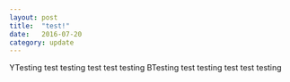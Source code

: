 ```yaml
---
layout: post
title:  "test!"
date:   2016-07-20
category: update
---
```

YTesting test testing test test testing BTesting test testing test test testing
